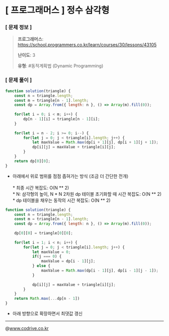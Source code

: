 # [ 프로그래머스 ] 정수 삼각형

### [ 문제 정보 ]
> **프로그래머스**: https://school.programmers.co.kr/learn/courses/30/lessons/43105
> 
> **난이도**: 3
>
> **유형**: #동적계획법 (Dynamic Programming)


### [ 문제 풀이 ]
```JavaScript
function solution(triangle) {
    const n = triangle.length;
    const m = triangle[n - 1].length;
    const dp = Array.from({ length: n }, () => Array(m).fill(0));
    
    for(let i = 0; i < m; i++) {
        dp[n - 1][i] = triangle[n - 1][i];
    }
    
    for(let i = n - 2; i >= 0; i--) {
        for(let j = 0; j < triangle[i].length; j++) {
            let maxValue = Math.max(dp[i + 1][j], dp[i + 1][j + 1]);
            dp[i][j] = maxValue + triangle[i][j];
        }
    }
    return dp[0][0];
}

```
* 아래에서 위로 범위를 점점 좁혀가는 방식 (조금 더 간단한 전개)<br><br>* 최종 시간 복잡도: O(N ** 2)<br>* N: 삼각형의 높이, N * N 2차원 dp 테이블 초기화할 때 시간 복잡도: O(N ** 2)<br>* dp 테이블을 채우는 동작의 시간 복잡도: O(N ** 2)
```JavaScript
function solution(triangle) {
    const n = triangle.length;
    const m = triangle[n - 1].length;
    const dp = Array.from({ length: n }, () => Array(m).fill(0));
    
    dp[0][0] = triangle[0][0];
    
    for(let i = 1; i < n; i++) {
        for(let j = 0; j < triangle[i].length; j++) {
            let maxValue = 0;
            if(j === 0) {
                maxValue = dp[i - 1][j];
            } else {
                maxValue = Math.max(dp[i - 1][j], dp[i - 1][j - 1]);
            }
            
            dp[i][j] = maxValue + triangle[i][j];
        }
    }
    return Math.max(...dp[n - 1])
}
```
* 아래 방향으로 확장하면서 최댓값 갱신


---
@www.codrive.co.kr